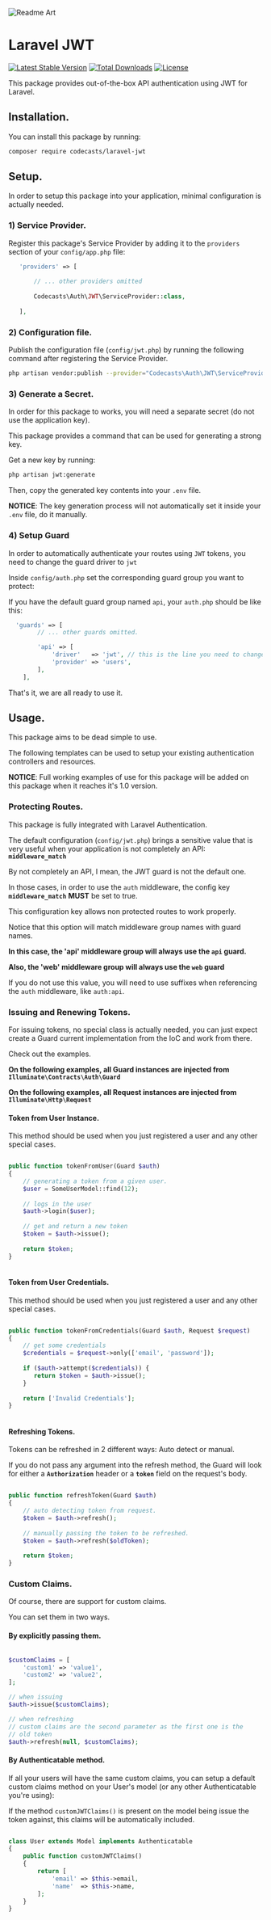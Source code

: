 
![Readme Art](http://imageshack.com/a/img922/4489/tftxQ1.png)

# Laravel JWT

[![Latest Stable Version](https://poser.pugx.org/codecasts/laravel-jwt/v/stable)](https://packagist.org/packages/codecasts/laravel-jwt)
[![Total Downloads](https://poser.pugx.org/codecasts/laravel-jwt/downloads)](https://packagist.org/packages/codecasts/laravel-jwt)
[![License](https://poser.pugx.org/codecasts/laravel-jwt/license)](https://packagist.org/packages/codecasts/laravel-jwt)

This package provides out-of-the-box API authentication using JWT for Laravel.

## Installation.

You can install this package by running:

```bash
composer require codecasts/laravel-jwt
```

## Setup.

In order to setup this package into your application, minimal configuration 
is actually needed.

### 1) Service Provider.

Register this package's Service Provider by adding it to the `providers` 
section of your `config/app.php` file:

```php
   'providers' => [
       
       // ... other providers omitted
       
       Codecasts\Auth\JWT\ServiceProvider::class,
   
   ],
```

### 2) Configuration file.

Publish the configuration file (`config/jwt.php`) by running the
following command after registering the Service Provider.

```bash
php artisan vendor:publish --provider="Codecasts\Auth\JWT\ServiceProvider"
```

### 3) Generate a Secret.

In order for this package to works, you will need a separate secret
(do not use the application key).

This package provides a command that can be used for generating a strong key.

Get a new key by running:

```bash
php artisan jwt:generate
```

Then, copy the generated key contents into your `.env` file.

**NOTICE**: The key generation process will not automatically
set it inside your `.env` file, do it manually.

### 4) Setup Guard

In order to automatically authenticate your routes using `JWT` tokens,
you need to change the guard driver to `jwt`

Inside `config/auth.php` set the corresponding guard group you want to protect:

If you have the default guard group named `api`, your `auth.php` 
should be like this:

```php
  'guards' => [
        // ... other guards omitted.

        'api' => [
            'driver'   => 'jwt', // this is the line you need to change.
            'provider' => 'users',
        ],
    ],
```

That's it, we are all ready to use it.



## Usage.

This package aims to be dead simple to use. 

The following templates can be used to setup your existing
authentication controllers and resources.

**NOTICE**: Full working examples of use for this package
will be added on this package when it reaches it's 1.0 version.

### Protecting Routes.

This package is fully integrated with Laravel Authentication.

The default configuration (`config/jwt.php`) brings a sensitive value that
is very useful when your application is not completely an API: **`middleware_match`**

By not completely an API, I mean, the JWT guard is not the default one.

In those cases, in order to use the `auth` middleware, the config key
**`middleware_match`** **MUST** be set to true.

This configuration key allows non protected routes to work properly.

Notice that this option will match middleware group names with guard names.

**In this case, the 'api' middleware group will always use the `api` guard.**

**Also, the 'web' middleware group will always use the `web` guard**

If you do not use this value, you will need to use suffixes when referencing the
`auth` middleware, like `auth:api`.


### Issuing and Renewing Tokens.

For issuing tokens, no special class is actually needed, 
you can just expect create a Guard current implementation from the IoC and work from there.

Check out the examples.


**On the following examples, all Guard instances are injected from `Illuminate\Contracts\Auth\Guard`**

**On the following examples, all Request instances are injected from  `Illuminate\Http\Request`**

#### Token from User Instance.

This method should be used when you just registered a user and any other 
special cases.

```php

public function tokenFromUser(Guard $auth)
{
    // generating a token from a given user.
    $user = SomeUserModel::find(12);
    
    // logs in the user
    $auth->login($user);
    
    // get and return a new token
    $token = $auth->issue();
    
    return $token;
}
   
```

#### Token from User Credentials.

This method should be used when you just registered a user and any other 
special cases.

```php

public function tokenFromCredentials(Guard $auth, Request $request)
{
    // get some credentials
    $credentials = $request->only(['email', 'password']);
    
    if ($auth->attempt($credentials)) {
       return $token = $auth->issue();
    }
    
    return ['Invalid Credentials'];
}
   
```

#### Refreshing Tokens.

Tokens can be refreshed in 2 different ways: Auto detect or manual.

If you do not pass any argument into the refresh method, the Guard will
look for either a **`Authorization`** header or a **`token`** field on the 
request's body.

```php

public function refreshToken(Guard $auth)
{
    // auto detecting token from request.
    $token = $auth->refresh();
    
    // manually passing the token to be refreshed.
    $token = $auth->refresh($oldToken);
    
    return $token;
}
```

### Custom Claims.

Of course, there are support for custom claims.

You can set them in two ways.

#### By explicitly passing them.

```php

$customClaims = [
    'custom1' => 'value1',
    'custom2' => 'value2',
];

// when issuing
$auth->issue($customClaims);

// when refreshing
// custom claims are the second parameter as the first one is the
// old token
$auth->refresh(null, $customClaims);

```

#### By Authenticatable method.

If all your users will have the same custom claims, you can setup a default
custom claims method on your User's model (or any other Authenticatable you're using):

If the method `customJWTClaims()` is present on the model being issue the token against,
this claims will be automatically included.

```php

class User extends Model implements Authenticatable
{
    public function customJWTClaims()
    {
        return [
            'email' => $this->email,
            'name'  => $this->name,
        ];
    }
}




```
